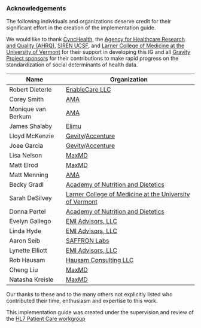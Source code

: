 ### Acknowledgements

The following individuals and organizations deserve credit for their significant effort in the creation of the implementation guide.

We would like to thank [CyncHealth](https://cynchealth.org/), the [Agency for Healthcare Research and Quality (AHRQ)](https://www.ahrq.gov/), [SIREN UCSF](https://sirenetwork.ucsf.edu/), and [Larner College of Medicine at the University of Vermont](http://www.med.uvm.edu/) for their support in developing this IG and all [Gravity Project sponsors](https://confluence.hl7.org/display/GRAV/Gravity+Project+Sponsors) for their contributions to make rapid progress on the standardization of social determinants of health data.

| **Name**           | **Organization**                                                                   |
| ------------------ | ---------------------------------------------------------------------------------- |
| Robert Dieterle    | [EnableCare LLC](http://www.enablecare.us/)                                        |
| Corey Smith        | [AMA](https://www.ama-assn.org/)                                                   |
| Monique van Berkum | [AMA ](https://www.ama-assn.org/)                                                  |
| James Shalaby      | [Elimu](https://www.elimu.io/)                                                     |
| Lloyd McKenzie     | [Gevity](https://www.gevityinc.com/)/[Accenture](https://www.accenture.com)        |
| Joee Garcia        | [Gevity](https://www.gevityinc.com/)/[Accenture](https://www.accenture.com)        |
| Lisa Nelson        | [MaxMD ](https://www.maxmddirect.com/)                                             |
| Matt Elrod         | [MaxMD](https://www.maxmddirect.com/)                                              |
| Matt Menning       | [AMA  ](https://www.ama-assn.org/)                                                 |
| Becky Gradl        | [Academy of Nutrition and Dietetics ](https://www.eatright.org/)                   |
| Sarah DeSilvey     | [Larner College of Medicine at the University of Vermont](http://www.med.uvm.edu/) |
| Donna Pertel       | [Academy of Nutrition and Dietetics](https://www.eatright.org/)                    |
| Evelyn Gallego     | [EMI Advisors, LLC](https://www.emiadvisors.net/)                                  |
| Linda Hyde         | [EMI Advisors, LLC](https://www.emiadvisors.net/)                                  |
| Aaron Seib         | [SAFFRON Labs](newwave.io/saffron-labs/)                                           |
| Lynette Elliott    | [EMI Advisors, LLC](https://www.emiadvisors.net/)                                  |
| Rob Hausam         | [Hausam Consulting LLC](https://www.linkedin.com/in/robert-hausam-a273aa7/)        |
| Cheng Liu          | [MaxMD](https://www.maxmddirect.com/)                                              |
| Natasha Kreisle    | [MaxMD](https://www.maxmddirect.com/)                                              |


Our thanks to these and to the many others not explicitly listed who contributed their time, enthusiasm and expertise to this work.

This implementation guide was created under the supervision and review of the [HL7 Patient Care workgroup](http://www.hl7.org/Special/committees/patientcare/index.cfm)